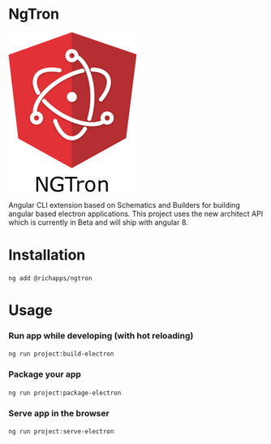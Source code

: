 # NgTron

![Alt text](ngtron.png?raw=true "NGTron Logo")

Angular CLI extension based on Schematics and Builders for building angular based electron applications.
This project uses the new architect API which is currently in Beta and will ship with angular 8.

# Installation

`ng add @richapps/ngtron`

# Usage

### Run app while developing (with hot reloading)
`ng run project:build-electron`


### Package your app
`ng run project:package-electron`

### Serve app in the browser
`ng run project:serve-electron`
